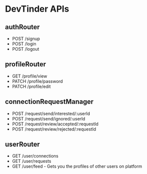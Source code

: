 # DevTinder APIs

## authRouter
- POST /signup
- POST /login
- POST /logout

## profileRouter
- GET /profile/view
- PATCH /profile/password
- PATCH /profile/edit

## connectionRequestManager
- POST /request/send/interested/:userId
- POST /request/send/ignored/:userId
- POST /request/review/accepted/:requestId
- POST /request/review/rejected/:requestId

## userRouter
- GET /user/connections
- GET /user/requests
- GET /user/feed - Gets you the profiles of other users on platform

  